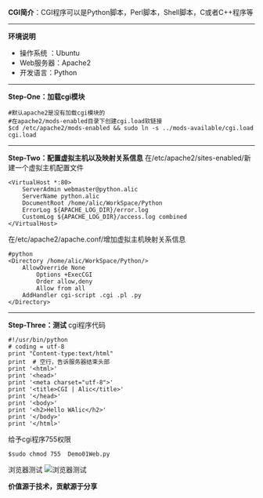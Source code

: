 **CGI简介**：CGI程序可以是Python脚本，Perl脚本，Shell脚本，C或者C++程序等
___
**环境说明**
- 操作系统 ：Ubuntu
- Web服务器：Apache2
- 开发语言：Python
___
**Step-One：加载cgi模块**
~~~
#默认apache2是没有加载cgi模块的
#在apache2/mods-enabled目录下创建cgi.load软链接
$cd /etc/apache2/mods-enabled && sudo ln -s ../mods-available/cgi.load cgi.load
~~~
___
**Step-Two：配置虚拟主机以及映射关系信息**
在/etc/apache2/sites-enabled/新建一个虚拟主机配置文件
~~~
<VirtualHost *:80>
	ServerAdmin webmaster@python.alic
	ServerName python.alic
	DocumentRoot /home/alic/WorkSpace/Python
	ErrorLog ${APACHE_LOG_DIR}/error.log
	CustomLog ${APACHE_LOG_DIR}/access.log combined
</VirtualHost>
~~~
在/etc/apache2/apache.conf/增加虚拟主机映射关系信息
~~~
#python
<Directory /home/alic/WorkSpace/Python/>
	AllowOverride None
        Options +ExecCGI
        Order allow,deny
        Allow from all
	AddHandler cgi-script .cgi .pl .py
</Directory>
~~~
___
**Step-Three：测试**
cgi程序代码
~~~
#!/usr/bin/python
# coding = utf-8
print "Content-type:text/html"
print  # 空行，告诉服务器结束头部
print '<html>'
print '<head>'
print '<meta charset="utf-8">'
print '<title>CGI | Alic</title>'
print '</head>'
print '<body>'
print '<h2>Hello WAlic</h2>'
print '</body>'
print '</html>'
~~~
给予cgi程序755权限
~~~
$sudo chmod 755  Demo01Web.py
~~~
浏览器测试
![浏览器测试](http://upload-images.jianshu.io/upload_images/1678789-6bfcae5708ce551e.png?imageMogr2/auto-orient/strip%7CimageView2/2/w/1240)

**价值源于技术，贡献源于分享**
